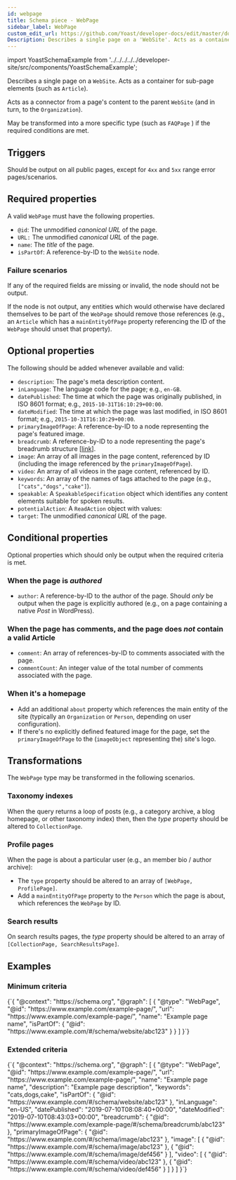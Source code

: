 ```yaml
---
id: webpage
title: Schema piece - WebPage
sidebar_label: WebPage
custom_edit_url: https://github.com/Yoast/developer-docs/edit/master/docs/features/schema/pieces/webpage.md
Description: Describes a single page on a 'WebSite'. Acts as a container for sub-page elements (such as 'Article').
---
```

import YoastSchemaExample from '../../../../../developer-site/src/components/YoastSchemaExample';

Describes a single page on a `WebSite`. Acts as a container for sub-page elements (such as `Article`).

Acts as a connector from a page's content to the parent `WebSite` (and in turn, to the `Organization`).

May be transformed into a more specific type (such as `FAQPage` ) if the required conditions are met.

## Triggers
Should be output on all public pages, except for `4xx` and `5xx` range error pages/scenarios.

## Required properties
A valid `WebPage` must have the following properties.

* `@id`: The unmodified *canonical URL* of the page.
* `URL:` The unmodified *canonical URL* of the page.
* `name`: The *title* of the page.
* `isPartOf`: A reference-by-ID to the `WebSite` node.

### Failure scenarios
If any of the required fields are missing or invalid, the node should not be output.

If the node is not output, any entities which would otherwise have declared themselves to be part of the `WebPage` should remove those references (e.g., an `Article` which has a `mainEntityOfPage` property referencing the ID of the `WebPage` should unset that property).

## Optional properties
The following should be added whenever available and valid:

* `description`: The page's meta description content.
* `inLanguage`: The language code for the page; e.g., `en-GB`.
* `datePublished`: The time at which the page was originally published, in ISO 8601 format; e.g., `2015-10-31T16:10:29+00:00`.
* `dateModified`: The time at which the page was last modified, in ISO 8601 format; e.g., `2015-10-31T16:10:29+00:00`.
* `primaryImageOfPage`: A reference-by-ID to a node representing the page's featured image.
* `breadcrumb`: A reference-by-ID to a node representing the page's breadrumb structure [[link](https://developer.yoast.com/features/schema/pieces/breadcrumb/)].
* `image`: An array of all images in the page content, referenced by ID (including the image referenced by the `primaryImageOfPage`).
* `video`: An array of all videos in the page content, referenced by ID.
* `keywords`: An array of the names of tags attached to the page (e.g., `["cats","dogs","cake"]`).
* `speakable`: A `SpeakableSpecification` object which identifies any content elements suitable for spoken results.
* `potentialAction`: A `ReadAction` object with values:
 * `target`: The unmodified *canonical URL* of the page.

## Conditional properties
Optional properties which should only be output when the required criteria is met.

### When the page is *authored*
* `author`: A reference-by-ID to the author of the page. Should *only* be output when the page is explicitly authored (e.g., on a page containing a native *Post* in WordPress).

### When the page has comments, and the page does *not* contain a valid Article
* `comment`: An array of references-by-ID to comments associated with the page.
* `commentCount`: An integer value of the total number of comments associated with the page.

### When it's a homepage
* Add an additional `about` property which references the main entity of the site (typically an `Organization` or `Person`, depending on user configuration).
* If there's no explicitly defined featured image for the page, set the `primaryImageOfPage` to the (`imageObject` representing the) site's logo.

## Transformations
The `WebPage` type may be transformed in the following scenarios.

### Taxonomy indexes
When the query returns a loop of posts (e.g., a category archive, a blog homepage, or other taxonomy index) then, then the *type* property should be altered to `CollectionPage`.

### Profile pages
When the page is about a particular user (e.g., an member bio / author archive):

* The `type` property should be altered to an array of `[WebPage, ProfilePage]`.
* Add a `mainEntityOfPage` property to the `Person` which the page is about, which references the `WebPage` by ID.

### Search results
On search results pages, the *type* property should be altered to an array of `[CollectionPage, SearchResultsPage]`.

## Examples

### Minimum criteria

<YoastSchemaExample>
{`{
      "@context": "https://schema.org",
      "@graph": [
          {
              "@type": "WebPage",
              "@id": "https://www.example.com/example-page/",
              "url": "https://www.example.com/example-page/",
              "name": "Example page name",
              "isPartOf": {
                  "@id": "https://www.example.com/#/schema/website/abc123"
              }
          }
      ]
  }`}
</YoastSchemaExample>

### Extended criteria

<YoastSchemaExample>
{`{
      "@context": "https://schema.org",
      "@graph": [
          {
              "@type": "WebPage",
              "@id": "https://www.example.com/example-page/",
              "url": "https://www.example.com/example-page/",
              "name": "Example page name",
              "description": "Example page description",
              "keywords": "cats,dogs,cake",
              "isPartOf": {
                  "@id": "https://www.example.com/#/schema/website/abc123"
              },
              "inLanguage": "en-US",
              "datePublished": "2019-07-10T08:08:40+00:00",
              "dateModified": "2019-07-10T08:43:03+00:00",
              "breadcrumb": {
                  "@id": "https://www.example.com/example-page/#/schema/breadcrumb/abc123"
              },
              "primaryImageOfPage": {
                  "@id": "https://www.example.com/#/schema/image/abc123"
              },
              "image": [
                  {
                      "@id": "https://www.example.com/#/schema/image/abc123"
                  },
                  {
                      "@id": "https://www.example.com/#/schema/image/def456"
                  }
              ],
              "video": [
                  {
                      "@id": "https://www.example.com/#/schema/video/abc123"
                  },
                  {
                      "@id": "https://www.example.com/#/schema/video/def456"
                  }
              ]
          }
      ]
  }`}
</YoastSchemaExample>
